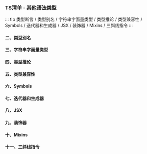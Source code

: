### TS清单 - 其他语法类型
::: tip 
类型断言 / 类型别名 / 字符串字面量类型 / 类型推论 / 类型兼容性 / Symbols / 迭代器和生成器 / JSX / 装饰器 / Mixins / 三斜线指令
:::

#### 二、类型别名
#### 三、字符串字面量类型
#### 四、类型推论
#### 五、类型兼容性
#### 六、Symbols
#### 七、迭代器和生成器
#### 八、JSX
#### 九、装饰器
#### 十、Mixins
#### 十一、三斜线指令
